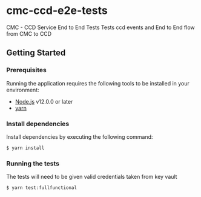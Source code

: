 # cmc-ccd-e2e-tests
CMC - CCD Service End to End Tests
Tests ccd events and End to End flow from CMC to CCD

## Getting Started

### Prerequisites

Running the application requires the following tools to be installed in your environment:

  * [Node.js](https://nodejs.org/) v12.0.0 or later
  * [yarn](https://yarnpkg.com/)

### Install dependencies

Install dependencies by executing the following command:

 ```bash
$ yarn install
 ```


### Running the tests

The tests will need to be given valid credentials taken from key vault

 ```bash
$ yarn test:fullfunctional
 ```
